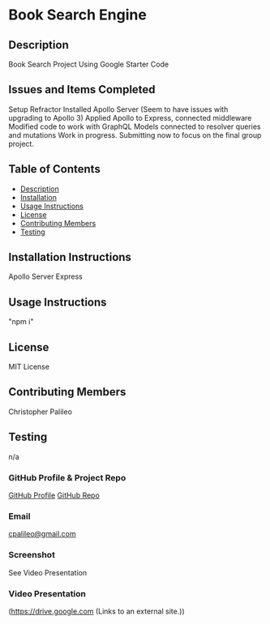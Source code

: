 # Book Search Engine

## Description

Book Search Project Using Google Starter Code

## Issues and Items Completed

Setup Refractor
Installed Apollo Server (Seem to have issues with upgrading to Apollo 3)
Applied Apollo to Express, connected middleware
Modified code to work with GraphQL
Models connected to resolver queries and mutations
Work in progress. Submitting now to focus on the final group project.

## Table of Contents

- [Description](#Description)
- [Installation](#Installation-Instructions)
- [Usage Instructions](#Usage-Instructions)
- [License](#License)
- [Contributing Members](#Contributing-Members)
- [Testing](#Testing)

## Installation Instructions

Apollo Server Express

## Usage Instructions

"npm i"

## License

MIT License

## Contributing Members

Christopher Palileo

## Testing

n/a

### GitHub Profile & Project Repo

[GitHub Profile](http://github.com/cpalileo)
[GitHub Repo](https://github.com/cpalileo/book-serch-engine "Links to an external site.")

### Email

cpalileo@gmail.com

### Screenshot

See Video Presentation

### Video Presentation

(https://drive.google.com (Links to an external site.))
